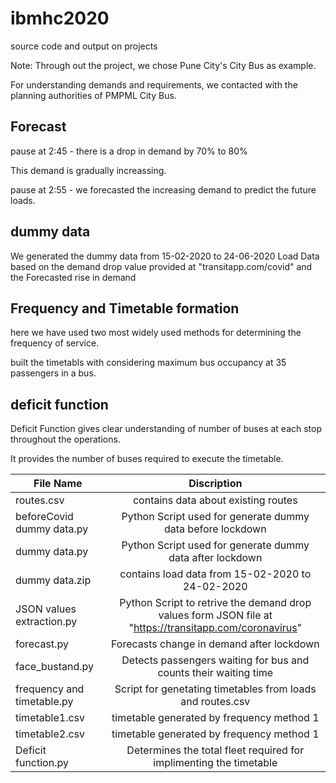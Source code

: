 # ibmhc2020



source code and output on projects

Note:
Through out the project, we chose Pune City's City Bus as example.


For understanding demands and requirements, we contacted with the planning authorities of PMPML City Bus. 

## Forecast 
pause at 2:45 - there is a drop in demand by 70% to 80%  

This demand is gradually increassing. 

pause at 2:55 - we forecasted the increasing demand to predict the future loads. 
 

## dummy data 

We generated the dummy data from 15-02-2020 to 24-06-2020 
Load Data based on the demand drop value provided at "transitapp.com/covid" and the Forecasted rise in demand 




## Frequency and Timetable formation

here we have used two most widely used methods for determining the frequency of service.

built the timetabls with considering maximum bus occupancy at 35 passengers in a bus.


## deficit function 

Deficit Function gives clear understanding of number of buses at each stop throughout the operations. 

It provides the number of buses required to execute the timetable.

| File Name                 | Discription             | 
|---------------------------|:-----------------------:|
| routes.csv                |contains data about existing routes|
| beforeCovid dummy data.py | Python Script used for generate dummy data before lockdown |
| dummy data.py             | Python Script used for generate dummy data after lockdown | 
| dummy data.zip            |contains load data from 15-02-2020 to 24-02-2020 |
| JSON values extraction.py | Python Script to retrive the demand drop values form JSON file at "https://transitapp.com/coronavirus"|
| forecast.py               |Forecasts change in demand after lockdown|
| face_bustand.py           |Detects passengers waiting for bus and counts their waiting time |
| frequency and timetable.py|Script for genetating timetables from loads and routes.csv|
| timetable1.csv            |timetable generated by frequency method 1|
| timetable2.csv            |timetable generated by frequency method 1|
| Deficit function.py       |Determines the total fleet required for implimenting the timetable|
